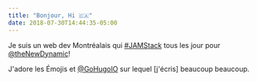 ```yaml
---
title: "Bonjour, Hi 🇨🇦"
date: 2018-07-30T14:44:35-05:00
---
```


Je suis un web dev Montréalais qui [#JAMStack](https://twitter.com/search?q=%23JAMstack) tous les jour pour [@theNewDynamic](https://twitter.com/thenewdynamic)!

J'adore les Émojis et [@GoHugoIO](https://gohugo.io) sur lequel [j'écris] beaucoup beaucoup.
